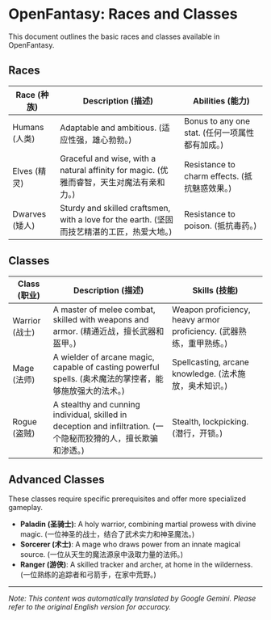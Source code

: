 # OpenFantasy: Races and Classes

This document outlines the basic races and classes available in OpenFantasy.

## Races

| Race (种族) | Description (描述) | Abilities (能力) |
|---|---|---|
| Humans (人类) | Adaptable and ambitious. (适应性强，雄心勃勃。) | Bonus to any one stat. (任何一项属性都有加成。) |
| Elves (精灵) | Graceful and wise, with a natural affinity for magic. (优雅而睿智，天生对魔法有亲和力。) | Resistance to charm effects. (抵抗魅惑效果。) |
| Dwarves (矮人) | Sturdy and skilled craftsmen, with a love for the earth. (坚固而技艺精湛的工匠，热爱大地。) | Resistance to poison. (抵抗毒药。) |

## Classes

| Class (职业) | Description (描述) | Skills (技能) |
|---|---|---|
| Warrior (战士) | A master of melee combat, skilled with weapons and armor. (精通近战，擅长武器和盔甲。) | Weapon proficiency, heavy armor proficiency. (武器熟练，重甲熟练。) |
| Mage (法师) | A wielder of arcane magic, capable of casting powerful spells. (奥术魔法的掌控者，能够施放强大的法术。) | Spellcasting, arcane knowledge. (法术施放，奥术知识。) |
| Rogue (盗贼) | A stealthy and cunning individual, skilled in deception and infiltration. (一个隐秘而狡猾的人，擅长欺骗和渗透。) | Stealth, lockpicking. (潜行，开锁。) |

## Advanced Classes

These classes require specific prerequisites and offer more specialized gameplay.

*   **Paladin (圣骑士)**: A holy warrior, combining martial prowess with divine magic. (一位神圣的战士，结合了武术实力和神圣魔法。)
*   **Sorcerer (术士)**: A mage who draws power from an innate magical source. (一位从天生的魔法源泉中汲取力量的法师。)
*   **Ranger (游侠)**: A skilled tracker and archer, at home in the wilderness. (一位熟练的追踪者和弓箭手，在家中荒野。)


---
_Note: This content was automatically translated by Google Gemini. Please refer to the original English version for accuracy._